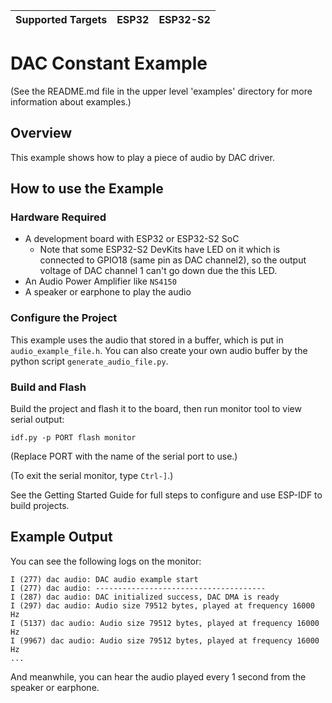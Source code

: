 | Supported Targets | ESP32 | ESP32-S2 |
| ----------------- | ----- | -------- |

# DAC Constant Example

(See the README.md file in the upper level 'examples' directory for more information about examples.)

## Overview

This example shows how to play a piece of audio by DAC driver.

## How to use the Example

### Hardware Required

* A development board with ESP32 or ESP32-S2 SoC
    - Note that some ESP32-S2 DevKits have LED on it which is connected to GPIO18 (same pin as DAC channel2), so the output voltage of DAC channel 1 can't go down due the this LED.
* An Audio Power Amplifier like `NS4150`
* A speaker or earphone to play the audio

### Configure the Project

This example uses the audio that stored in a buffer, which is put in `audio_example_file.h`. You can also create your own audio buffer by the python script `generate_audio_file.py`.

### Build and Flash

Build the project and flash it to the board, then run monitor tool to view serial output:

```
idf.py -p PORT flash monitor
```

(Replace PORT with the name of the serial port to use.)

(To exit the serial monitor, type ``Ctrl-]``.)

See the Getting Started Guide for full steps to configure and use ESP-IDF to build projects.

## Example Output

You can see the following logs on the monitor:

```
I (277) dac audio: DAC audio example start
I (277) dac audio: --------------------------------------
I (287) dac audio: DAC initialized success, DAC DMA is ready
I (297) dac audio: Audio size 79512 bytes, played at frequency 16000 Hz
I (5137) dac audio: Audio size 79512 bytes, played at frequency 16000 Hz
I (9967) dac audio: Audio size 79512 bytes, played at frequency 16000 Hz
...
```

And meanwhile, you can hear the audio played every 1 second from the speaker or earphone.
